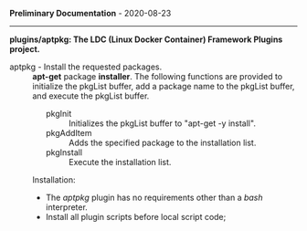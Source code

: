 
__Preliminary Documentation__ - 2020-08-23
____  
__plugins/aptpkg: The LDC (Linux Docker Container) Framework Plugins project.__  

<dl>
<dt>aptpkg - Install the requested packages.</dt>
 <dd>
 <b>apt-get</b> package <b>installer</b>. 
 The following functions are provided to initialize the pkgList buffer,
 add a package name to the pkgList buffer, and execute the pkgList buffer.

 <ul>
 <dl>
  <dt>pkgInit</dt>
   <dd>
   Initializes the pkgList buffer to "apt-get -y install".
   </dd>
  <dt>pkgAddItem</dt>
   <dd>
   Adds the specified package to the installation list.
   </dd>
  <dt>pkgInstall</dt>
   <dd>
   Execute the installation list.
  </dd>
 </dl>
</ul>

Installation:
<ul>
 <li>
  The <i>aptpkg</i> plugin has no requirements other than a <i>bash</i> interpreter.
 </li>
 <li>
  Install all plugin scripts before local script code;
 </li>
</ul>
</dd>

</dl>
